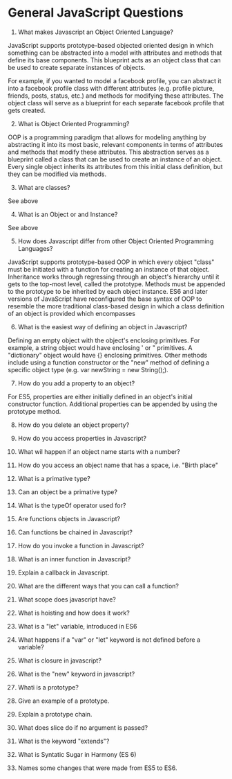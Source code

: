 # General JavaScript Questions

1. What makes Javascript an Object Oriented Language?

JavaScript supports prototype-based objected oriented design in which something can be abstracted into a model with
attributes and methods that define its base components.  This blueprint acts as an object class that can be used to create separate instances of objects.

For example, if you wanted to model a facebook profile, you can abstract it into a facebook profile class with different attributes (e.g. profile picture, friends, posts, status, etc.) and methods for modifying these attributes.  The object class will serve as a blueprint for each separate facebook profile that gets created.

2. What is Object Oriented Programming?

OOP is a programming paradigm that allows for modeling anything by abstracting it into its most basic, relevant components in terms of attributes and methods that modify these attributes.  This abstraction serves as a blueprint called a class that can be used to create an instance of an object.  Every single object inherits its attributes from this initial class definition, but they can be modified via methods.

3. What are classes?

See above

4. What is an Object or and Instance?

See above

5. How does Javascript differ from other Object Oriented Programming Languages?

JavaScript supports prototype-based OOP in which every object "class" must be initiated with a function for creating an instance of that object.  Inheritance works through regressing through an object's hierarchy until it gets to the top-most level, called the prototype.  Methods must be appended to the prototype to be inherited by each object instance.  ES6 and later versions of JavaScript have reconfigured the base syntax of OOP to resemble the more traditional class-based design in which a class definition of an object is provided which encompasses

6. What is the easiest way of defining an object in Javascript?

Defining an empty object with the object's enclosing primitives.  For example, a string object would have enclosing ' or " primitives.  A "dictionary" object would have {} enclosing primitives.  Other methods include using a function constructor or the "new" method of defining a specific object type (e.g. var newString = new String();).

7. How do you add a property to an object?

For ES5, properties are either initially defined in an object's initial constructor function.  Additional properties can be appended by using the prototype method.

8. How do you delete an object property?



9. How do you access properties in Javascript?

10. What wil happen if an object name starts with a number?

11. How do you access an object name that has a space, i.e. "Birth place"

12. What is a primative type?

13. Can an object be a primative type?

14. What is the typeOf operator used for?

15. Are functions objects in Javascript?

16. Can functions be chained in Javascript?

17. How do you invoke a function in Javascript?

18. What is an inner function in Javascript?

19. Explain a callback in Javascript.

20. What are the different ways that you can call a function?

21. What scope does javascript have?

22. What is hoisting and how does it work?

23. What is a "let" variable, introduced in ES6

24. What happens if a "var" or "let" keyword is not defined before a variable?

25. What is closure in javascript?

26. What is the "new" keyword in javascript?

27. Whati is a prototype?

28. Give an example of a prototype.

29. Explain a prototype chain.

30. What does slice do if no argument is passed?

31. What is the keyword "extends"?

32. What is Syntatic Sugar in Harmony (ES 6)

33. Names some changes that were made from ES5 to ES6.
